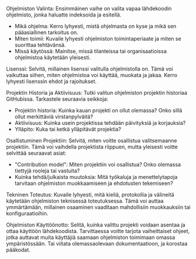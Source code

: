 Ohjelmiston Valinta:
Ensimmäinen vaihe on valita vapaa lähdekoodin ohjelmisto, jonka haluatte indeksoida ja esitellä.

- Mikä ohjelma: Kerro lyhyesti, mistä ohjelmasta on kyse ja mikä sen pääasiallinen tarkoitus on.
- Miten toimii: Kuvaile lyhyesti ohjelmiston toimintaperiaate ja miten se suorittaa tehtävänsä.
- Missä käytössä: Mainitse, missä tilanteissa tai organisaatioissa ohjelmistoa käytetään yleisesti.

Lisenssi:
Selvitä, millainen lisenssi valitulla ohjelmistolla on. Tämä voi vaikuttaa siihen, miten ohjelmistoa voi käyttää, muokata ja jakaa. Kerro lyhyesti lisenssin ehdot ja rajoitukset.

Projektin Historia ja Aktiivisuus:
Tutki valitun ohjelmiston projektin historiaa GitHubissa. Tarkastele seuraavia seikkoja:
- Projektin historia: Kuinka kauan projekti on ollut olemassa? Onko sillä ollut merkittäviä virstanpylväitä?
- Aktiivisuus: Kuinka usein projektissa tehdään päivityksiä ja korjauksia?
- Ylläpito: Kuka tai ketkä ylläpitävät projektia?

Osallistuminen Projektiin:
Selvitä, miten voitte osallistua valitsemaanne projektiin. Tämä voi vaihdella projektista riippuen, mutta yleisesti voitte selvittää seuraavat asiat:
- "Contribution model": Miten projektiin voi osallistua? Onko olemassa tiettyjä rooleja tai vastuita?
- Kuinka tehdä/julkaista muutoksia: Mitä työkaluja ja menettelytapoja tarvitaan ohjelmiston muokkaamiseen ja ehdotusten tekemiseen?

Tekninen Toteutus:
Kuvaile lyhyesti, mitä kieliä, protokollia ja välineitä käytetään ohjelmiston teknisessä toteutuksessa. Tämä voi auttaa ymmärtämään, millainen osaaminen vaaditaan mahdollisiin muokkauksiin tai konfiguraatioihin.

Ohjelmiston Käyttöönotto:
Selitä, kuinka valittu projekti voidaan asentaa ja ottaa käyttöön lähdekoodista. Tarvittaessa voitte tarjota vaiheittaiset ohjeet, jotka auttavat muita käyttäjiä saamaan ohjelmiston toimimaan omassa ympäristössään. Tai viitata olemassaolevaan dokumentaatioon, ja korostaa pääkodat.